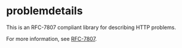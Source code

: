 # problemdetails

This is an RFC-7807 compliant library for describing HTTP problems.

For more information, see [RFC-7807](https://tools.ietf.org/html/rfc7807).
